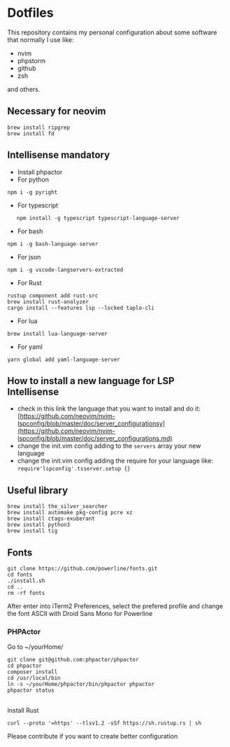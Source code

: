# Dotfiles

This repository contains my personal configuration about some software that normally I use like: 

* nvim
* phpstorm
* github
* zsh

and others.

## Necessary for neovim

```
brew install ripgrep
brew install fd
```

## Intellisense mandatory

* Install phpactor 
* For python
```
npm i -g pyright
```
* For typescript
```
   npm install -g typescript typescript-language-server
```
* For bash
```
npm i -g bash-language-server
```
* For json
```
npm i -g vscode-langservers-extracted
```
* For Rust
```
rustup component add rust-src
brew install rust-analyzer
cargo install --features lsp --locked taplo-cli
```

* For lua 
```
brew install lua-language-server
```

* For yaml
```
yarn global add yaml-language-server
```

## How to install a new language for LSP Intellisense
* check in this link the language that you want to install and do it: [https://github.com/neovim/nvim-lspconfig/blob/master/doc/server_configurationsy](https://github.com/neovim/nvim-lspconfig/blob/master/doc/server_configurations.md)
* change the init.vim config adding to the `servers` array your new language
* change the init.vim config adding the require for your language like: `require'lspconfig'.tsserver.setup {}`


## Useful library

```
brew install the_silver_searcher
brew install automake pkg-config pcre xz
brew install ctags-exuberant
brew install python3
brew install tig
```

## Fonts

```
git clone https://github.com/powerline/fonts.git
cd fonts
./install.sh
cd ..
rm -rf fonts
```

After enter into iTerm2 Preferences, select the prefered profile and change the font ASCII with Droid Sans Mono for Powerline

### PHPActor

Go to ~/yourHome/
```
git clone git@github.com:phpactor/phpactor
cd phpactor
composer install
cd /usr/local/bin
ln -s ~/yourHome/phpactor/bin/phpactor phpactor
phpactor status
```

##
Install Rust

```
curl --proto '=https' --tlsv1.2 -sSf https://sh.rustup.rs | sh
```

Please contribute if you want to create better configuration
